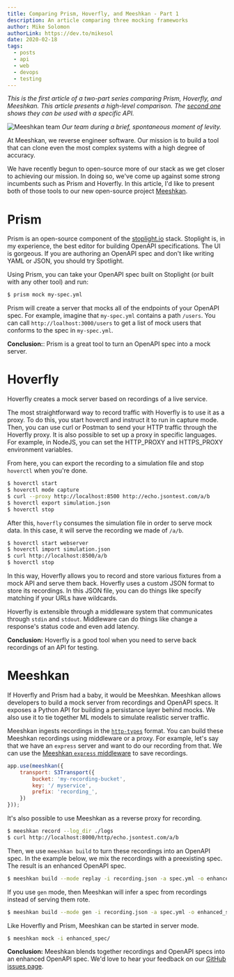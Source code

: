 ```yaml
---
title: Comparing Prism, Hoverfly, and Meeshkan - Part 1
description: An article comparing three mocking frameworks
author: Mike Solomon
authorLink: https://dev.to/mikesol
date: 2020-02-18
tags:
  - posts
  - api
  - web
  - devops
  - testing
---
```


_This is the first article of a two-part series comparing Prism, Hoverfly, and Meeshkan. This article presents a high-level comparison. The [second one](https://dev.to/meeshkan/comparing-prism-hoverfly-and-meeshkan-part-2-139i) shows they can be used with a specific API._

![Meeshkan team](https://cdn.filestackcontent.com/AZvPNtU2oRLCcNYkJFCAAz/resize=width:1000/https://dev-to-uploads.s3.amazonaws.com/i/bni2ip09m23dml1nozod.jpg)
_Our team during a brief, spontaneous moment of levity._

At Meeshkan, we reverse engineer software. Our mission is to build a tool that can clone even the most complex systems with a high degree of accuracy.

We have recently begun to open-source more of our stack as we get closer to achieving our mission. In doing so, we've come up against some strong incumbents such as Prism and Hoverfly.  In this article, I'd like to present both of those tools to our new open-source project [Meeshkan](https://github.com/meeshkan/meeshkan).

# Prism

Prism is an open-source component of the [stoplight.io](https://stoplight.io) stack.  Stoplight is, in my experience, the best editor for building OpenAPI specifications.  The UI is gorgeous. If you are authoring an OpenAPI spec and don't like writing YAML or JSON, you should try Spotlight.

Using Prism, you can take your OpenAPI spec built on Stoplight (or built with any other tool) and run:

```bash
$ prism mock my-spec.yml
```

Prism will create a server that mocks all of the endpoints of your OpenAPI spec.  For example, imagine that `my-spec.yml` contains a path `/users`. You can call `http://loalhost:3000/users` to get a list of mock users that conforms to the spec in `my-spec.yml`.

**Conclusion:**: Prism is a great tool to turn an OpenAPI spec into a mock server.

# Hoverfly

Hoverfly creates a mock server based on recordings of a live service.

The most straightforward way to record traffic with Hoverfly is to use it as a proxy. To do this, you start hoverctl and instruct it to run in capture mode.  Then, you can use curl or Postman to send your HTTP traffic through the Hoverfly proxy.  It is also possible to set up a proxy in specific languages. For example, in NodeJS, you can set the HTTP_PROXY and HTTPS_PROXY environment variables.

From here, you can export the recording to a simulation file and stop `hoverctl` when you're done.

```bash
$ hoverctl start
$ hoverctl mode capture
$ curl --proxy http://localhost:8500 http://echo.jsontest.com/a/b
$ hoverctl export simulation.json
$ hoverctl stop
```

After this, `hoverfly` consumes the simulation file in order to serve mock data.  In this case, it will serve the recording we made of `/a/b`.

```bash
$ hoverctl start webserver
$ hoverctl import simulation.json
$ curl http://localhost:8500/a/b
$ hoverctl stop
```

In this way, Hoverfly allows you to record and store various fixtures from a mock API and serve them back. Hoverfly uses a custom JSON format to store its recordings. In this JSON file, you can do things like specify matching if your URLs have wildcards.

Hoverfly is extensible through a middleware system that communicates through `stdin` and `stdout`.  Middleware can do things like change a response's status code and even add latency.

**Conclusion:** Hoverfly is a good tool when you need to serve back recordings of an API for testing.

# Meeshkan

If Hoverfly and Prism had a baby, it would be Meeshkan. Meeshkan allows developers to build a mock server from recordings and OpenAPI specs. It exposes a Python API for building a persistance layer behind mocks. We also use it to tie together ML models to simulate realistic server traffic.

Meeshkan ingests recordings in the [`http-types`](https://github.com/meeshkan/http-types) format. You can build these Meeshkan recordings using middleware or a proxy.  For example, let's say that we have an `express` server and want to do our recording from that.  We can use the [Meeshkan `express` middleware](https://github.com/meeshkan/express-middleware) to save recordings.

```javascript
app.use(meeshkan({
    transport: S3Transport({
        bucket: 'my-recording-bucket',
        key: '/ myservice',
        prefix: 'recording_',
    })
}));
```

It's also possible to use Meeshkan as a reverse proxy for recording.

```bash
$ meeshkan record --log_dir ./logs
$ curl http://localhost:8000/http/echo.jsontest.com/a/b
```

Then, we use `meeshkan build` to turn these recordings into an OpenAPI spec.  In the example below, we mix the recordings with a preexisting spec. The result is an enhanced OpenAPI spec.

```bash
$ meeshkan build --mode replay -i recording.json -a spec.yml -o enhanced_spec
```

If you use `gen` mode, then Meeshkan will infer a spec from recordings instead of serving them rote.

```bash
$ meeshkan build --mode gen -i recording.json -a spec.yml -o enhanced_spec
```

Like Hoverfly and Prism, Meeshkan can be started in server mode.

```bash
$ meeshkan mock -i enhanced_spec/
```

**Conclusion:** Meeshkan blends together recordings and OpenAPI specs into an enhanced OpenAPI spec. We'd love to hear your feedback on our [GitHub issues page](https://github.com/meeshkan/meeshkan/issues).